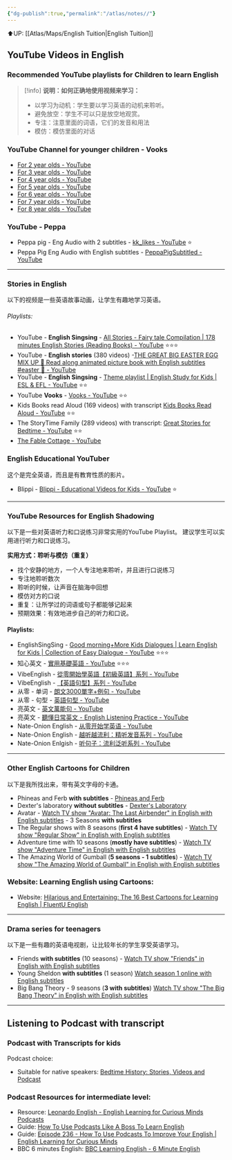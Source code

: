 ```yaml
---
{"dg-publish":true,"permalink":"/atlas/notes//"}
---
```


⬆️UP: [[Atlas/Maps/English Tuition\|English Tuition]]


## YouTube Videos in English
### Recommended YouTube playlists for Children to learn English

> [!info] **说明：如何正确地使用视频来学习：**
> - 以学习为动机：学生要以学习英语的动机来聆听。
> - 避免放空：学生不可以只是放空地观赏。
> - 专注：注意里面的词语，它们的发音和用法
> - 模仿：模仿里面的对话


### YouTube Channel for younger children - Vooks
- [For 2 year olds - YouTube](https://youtube.com/playlist?list=PLlfBQqiQC2dkAreZP3QOLS4LoURb8K54V&si=RN5xWPdMSyklQJzT)
- [For 3 year olds - YouTube](https://youtube.com/playlist?list=PLlfBQqiQC2dk5V-sfLSXinG4BpWxF6-uW&si=QwwuTLfRPy27tyOp)
- [For 4 year olds - YouTube](https://youtube.com/playlist?list=PLlfBQqiQC2dljaTrDwqw1HnYYhz3nVWxv&si=2QJhivRD4mV5Z7gv)
- [For 5 year olds - YouTube](https://youtube.com/playlist?list=PLlfBQqiQC2dloQ9ATMXHh16zt7P109LBY&si=JQL8lWx806tJACD7)
- [For 6 year olds - YouTube](https://youtube.com/playlist?list=PLlfBQqiQC2dk_AQwfHrw5s3EW3TJ0LAxe&si=kFGyRwcbtcRwtl_q)
- [For 7 year olds - YouTube](https://youtube.com/playlist?list=PLlfBQqiQC2dluvCeI6AnwlA-bKm8v1IVW&si=9IJNOI9YZAnRCJVs)
- [For 8 year olds - YouTube](https://youtube.com/playlist?list=PLlfBQqiQC2dmPxhLnFcaV4L5FyS3IeiCB&si=WmlBZUW4LGshdcCS)

### YouTube - Peppa
- Peppa pig - Eng Audio with 2 subtitles - [kk\_likes - YouTube](https://www.youtube.com/@kk_likes) ⭐
- Peppa Pig Eng Audio with English subtitles - [PeppaPigSubtitled - YouTube](https://www.youtube.com/@peppapigsubtitled8981) 

---
### Stories in English
以下的视频是一些英语故事动画，让学生有趣地学习英语。

###### Playlists:
- YouTube - **English Singsing** -  [All Stories - Fairy tale Compilation | 178 minutes English Stories (Reading Books) - YouTube](https://www.youtube.com/watch?v=DHI_DhxcYqM&list=PLii5rkhsE0LfCQEAbjKgJpuod_ShzGNLe) ⭐⭐⭐
- YouTube - **English stories** (380 videos)  -[THE GREAT BIG EASTER EGG MIX UP 🍓 Read along animated picture book with English subtitles #easter 🍓 - YouTube](https://www.youtube.com/watch?v=ZZHm_JTelic&list=PLauyjwy1E8hGNVAFHi7EzQSm9IU6H2yU7&pp=iAQB)
- YouTube - **English Singsing** - [Theme playlist | English Study for Kids | ESL & EFL - YouTube](https://www.youtube.com/playlist?list=PLii5rkhsE0LecNHNQfsrFcxoG0ki_KVo_) ⭐⭐
- YouTube **Vooks** - [Vooks - YouTube](https://www.youtube.com/@VooksStorybooks) ⭐⭐
- Kids Books read Aloud (169 videos) with transcript [Kids Books Read Aloud - YouTube](https://youtube.com/playlist?list=PLuDTq4LBCsPThzWX3_o3JEef6uZiSkUa0&si=rWp9Crn1cCaxY4H6) ⭐⭐
- The StoryTime Family (289 videos) with transcript: [Great Stories for Bedtime - YouTube](https://youtube.com/playlist?list=PL_DANuu1-w9pTPqXgaATYxvK7paI1IUjh&si=X8uUpftgAwbwYaxN) ⭐⭐
- [The Fable Cottage - YouTube](https://www.youtube.com/@TheFableCottage)

### English Educational YouTuber
这个是完全英语，而且是有教育性质的影片。
- Blippi -  [Blippi - Educational Videos for Kids - YouTube](https://www.youtube.com/@Blippi) ⭐

---
### YouTube Resources for English Shadowing
以下是一些对英语听力和口说练习非常实用的YouTube Playlist。
建议学生可以实用进行听力和口说练习。

**实用方式：聆听与模仿（重复）**
- 找个安静的地方，一个人专注地来聆听，并且进行口说练习
- 专注地聆听数次
- 聆听的时候，让声音在脑海中回想
- 模仿对方的口说
- 重复：让所学过的词语或句子都能够记起来
- 预期效果：有效地进步自己的听力和口说。

#### Playlists:
- EnglishSingSing - [Good morning+More Kids Dialogues | Learn English for Kids | Collection of Easy Dialogue - YouTube](https://youtu.be/8irSFvoyLHQ?si=Bek0oObPRs8A5hxu) ⭐⭐⭐
- 知心英文 - [實用基礎英語 - YouTube](https://youtube.com/playlist?list=PLnHNMRQeF6N8R2qMoG6scFkRiXDxfGLmI&si=kySR2Jw4zZKEkDBH) ⭐⭐⭐
- VibeEnglish -  [從零開始學英語【初級英語】系列 - YouTube](https://youtube.com/playlist?list=PL9LBhAIppMmdZlJ2FSZaZ4cNpKRMvW_Vf&si=uAvQNrWjIoyDMwnM)
- VibeEnglish - [【英語句型】系列 - YouTube](https://youtube.com/playlist?list=PL9LBhAIppMmcDQTT_IcYLb4ifCa96bZ2A&si=tOWwi-F5kqVFqsHF)
- 从零 - 单词 - [朗文3000單字+例句 - YouTube](https://youtube.com/playlist?list=PLx5HU4Hz75RFNlWiZ75jMPF4-QDJy5WBR&si=BpyyIn46_XytowBA)
- 从零 - 句型 - [英語句型 - YouTube](https://youtube.com/playlist?list=PLx5HU4Hz75RGV1pE0f8WIqH_0fZ9xGu6m&si=QV7fLSGTv2pUiRPs)
- 亮英文 - [英文萬能句 - YouTube](https://youtube.com/playlist?list=PLD4sNcQixswYJBTIE8AjTo_11Lk68BYOH&si=4YC6Cc1t84ij9MSe)
- 亮英文 - [聽懂日常英文 - English Listening Practice - YouTube](https://youtube.com/playlist?list=PLD4sNcQixswb5I8W7oyKGv38lF3cB48gN&si=ANBaYnOkCmc0bKgC)
- Nate-Onion English - [从零开始学英语 - YouTube](https://youtube.com/playlist?list=PLEJKF_V6_xth4i_WkHZw-Qe9cR01m8p2-&si=A8hyd-5BPbcnjy3B)
- Nate-Onion English - [越听越流利：精听发音系列 - YouTube](https://youtube.com/playlist?list=PLEJKF_V6_xthloc58jZyIMReN2qHgbNwe&si=xK1d7gHyZCRQJJ5I)
- Nate-Onion Enlgish - [听句子：流利泛听系列 - YouTube](https://youtube.com/playlist?list=PLEJKF_V6_xtg_jaIWoBIbHpEbDdjjux4v&si=2hM0EGsG2XJU1Cw8)


---
### Other English Cartoons for Children
以下是我所找出来，带有英文字母的卡通。

- Phineas and Ferb **with subtitles** - [Phineas and Ferb](https://english-fun.org/tv-show/phineas_and_ferb_2007) 
- Dexter's laboratory **without subtitles** - [Dexter's Laboratory](https://english-fun.org/tv-show/dexters_laboratory_1996) 
- Avatar - [Watch TV show "Avatar: The Last Airbender" in English with English subtitles](https://english-fun.org/tv-show/avatar_the_last_airbender) - 3 Seasons **with subtitles**
- The Regular shows with 8 seasons (**first 4 have subtitles**) - [Watch TV show "Regular Show" in English with English subtitles](https://english-fun.org/tv-show/regular_show)
- Adventure time with 10 seasons (**mostly have subtitles**) - [Watch TV show "Adventure Time" in English with English subtitles](https://english-fun.org/tv-show/adventure_time)
- The Amazing World of Gumball (**5 seasons - 1 subtitles**) - [Watch TV show "The Amazing World of Gumball" in English with English subtitles](https://english-fun.org/tv-show/the_amazing_world_of_gumball)


### Website: Learning English using Cartoons:
- Website: [Hilarious and Entertaining: The 16 Best Cartoons for Learning English | FluentU English](https://www.fluentu.com/blog/english/best-cartoons-for-learning-english/)

---
### Drama series for teenagers
以下是一些有趣的英语电视剧，让比较年长的学生享受英语学习。

- Friends **with subtitles** (10 seasons) - [Watch TV show "Friends" in English with English subtitles](https://english-fun.org/tv-show/friends) 
- Young Sheldon **with subtitles** (1 season) [Watch season 1 online with English subtitles](https://english-fun.org/tv-show/young_sheldon_2017/season/1)
- Big Bang Theory - 9 seasons (**3 with subtitles**) [Watch TV show "The Big Bang Theory" in English with English subtitles](https://english-fun.org/tv-show/the_big_bang_theory)


---
## Listening to Podcast with transcript

### Podcast with Transcripts for kids
Podcast choice: 
- Suitable for native speakers: [Bedtime History: Stories, Videos and Podcast](https://bedtimehistorystories.com/)

### Podcast Resources for intermediate level: 
- Resource: [Leonardo English - English Learning for Curious Minds Podcasts](https://www.leonardoenglish.com/podcasts)
- Guide: [How To Use Podcasts Like A Boss To Learn English](https://www.leonardoenglish.com/blog/how-to-use-podcasts-like-a-boss-to-learn-english)
- Guide: [Episode 236 - How To Use Podcasts To Improve Your English | English Learning for Curious Minds](https://www.leonardoenglish.com/podcasts/how-to-use-podcasts-improve-english)
- BBC 6 minutes English: [BBC Learning English - 6 Minute English](https://www.bbc.co.uk/learningenglish/english/features/6-minute-english)
